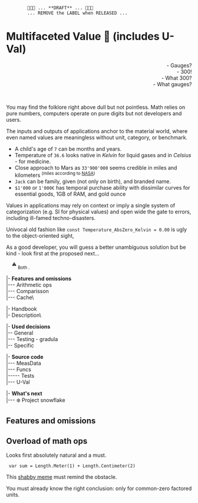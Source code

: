             🚧🚧🚧 ... **DRAFT** ... 🚧🚧🚧
            ... REMOVE the LABEL when RELEASED ...
# Multifaceted Value :diamond_shape_with_a_dot_inside: (includes **U-Val**)

<div dir="rtl">?Gauges&nbsp;-</div>
<div dir="rtl">!300&nbsp;-</div>
<div dir="rtl">?What 300&nbsp;-</div>
<div dir="rtl">?What gauges&nbsp;-</div>
<p>&nbsp;</p>

 You may find the folklore right above dull but not pointless. Math relies on pure numbers, computers operate on pure digits but not developers and users.  
 
 The inputs and outputs of applications anchor to the material world, where even named values are meaningless without unit, category, or benchmark. 

- A child's age of `7` can be months and years.
- Temperature of `36.6` looks native in _Kelvin_ for liquid gases and in _Celsius_ - for medicine.
- Close approach to Mars as `33'900'000` seems credible in miles and kilometers <sup>(miles according to [NASA](https://mars.nasa.gov/all-about-mars/night-sky/close-approach/))</sup>
- `Jack` can be family, given (not only on birth), and branded name.
- `$1'000` or `1'000€` has temporal purchase ability with dissimilar curves for essential goods, 1GB of RAM, and gold ounce

Values in applications may rely on context or imply a single system of categorization (e.g. SI for physical values) and open wide the gate to errors, including ill-famed techno-disasters.

 Univocal old fashion like `const Temperature_AbsZero_Kelvin = 0.00` is ugly to the object-oriented sight,
 
 As a good developer, you will guess a better unambiguous solution but be kind - look first at the proposed next...

&nbsp;&nbsp;&nbsp;&nbsp;<sup>:warning:</sup>&nbsp;<sub>Both .</sub>

|- **Features and omissions**\
|--- Arithmetic ops\
|--- Comparisson\
|--- Cache\

|- Handbook\
|- Description\

|- **Used decisions**\
|-- General\
|--- Testing - gradula\
|-- Specific

|- **Source code**\
|--- MeasData\
|--- Funcs\
|----- Tests\
|--- U-Val

|- **What's next**\
|--- ❄️ Project snowflake

## Features and omissions

## Overload of math ops

Looks first absolutely natural and a must.

``` var sum = Length.Meter(1) + Length.Centimeter(2)```

This [shabby meme](https://github.com/Kyriosity/read-write/blob/main/readme%2B/pencraft/readme%2B/_rsc/_img/memes/CalmDown_0Cplus0Cis64F.jpg) must remind the obstacle. 
 
You must already know the right conclusion: only for common-zero factored units.


